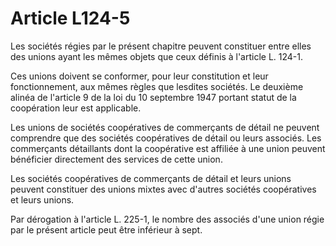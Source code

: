# Article L124-5

Les sociétés régies par le présent chapitre peuvent constituer entre elles des unions ayant les mêmes objets que ceux définis à l'article L. 124-1.

Ces unions doivent se conformer, pour leur constitution et leur fonctionnement, aux mêmes règles que lesdites sociétés. Le deuxième alinéa de l'article 9 de la loi du 10 septembre 1947 portant statut de la coopération leur est applicable.

Les unions de sociétés coopératives de commerçants de détail ne peuvent comprendre que des sociétés coopératives de détail ou leurs associés. Les commerçants détaillants dont la coopérative est affiliée à une union peuvent bénéficier directement des services de cette union.

Les sociétés coopératives de commerçants de détail et leurs unions peuvent constituer des unions mixtes avec d'autres sociétés coopératives et leurs unions.

Par dérogation à l'article L. 225-1, le nombre des associés d'une union régie par le présent article peut être inférieur à sept.
